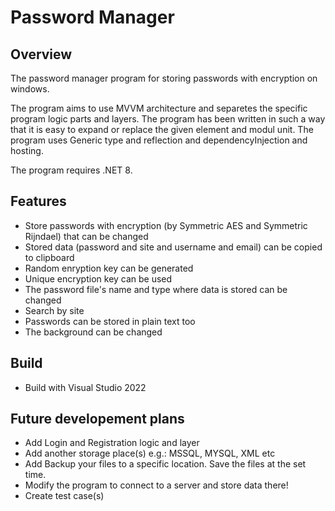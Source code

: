 # Password Manager

## Overview

The password manager program for storing passwords with encryption on windows.

The program aims to use MVVM architecture and separetes the specific program logic parts and layers. The program has been written in such a way that it is easy to expand or replace the given element and modul unit. The program uses Generic type and reflection and dependencyInjection and hosting.

The program requires .NET 8.

## Features

* Store passwords with encryption (by Symmetric AES and Symmetric Rijndael) that can be changed
* Stored data (password and site and username and email) can be copied to clipboard
* Random enryption key can be generated
* Unique encryption key can be used
* The password file's name and type where data is stored can be changed
* Search by site
* Passwords can be stored in plain text too
* The background can be changed

## Build

- Build with Visual Studio 2022

## Future developement plans

* Add Login and Registration logic and layer
* Add another storage place(s) e.g.: MSSQL, MYSQL, XML etc
* Add Backup your files to a specific location. Save the files at the set time.
* Modify the program to connect to a server and store data there!
* Create test case(s)
